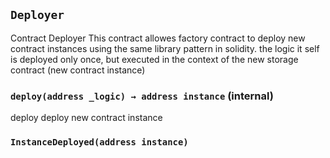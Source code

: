 ## `Deployer`



Contract Deployer
    This contract allowes factory contract 
    to deploy new contract instances using
    the same library pattern in solidity.
    the logic it self is deployed only once, but
    executed in the context of the new storage 
    contract (new contract instance)


### `deploy(address _logic) → address instance` (internal)



deploy
    deploy new contract instance 



### `InstanceDeployed(address instance)`





